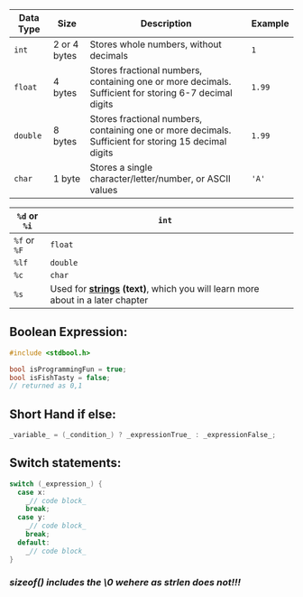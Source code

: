 | Data Type | Size         | Description                                                                                           | Example |
| --------- | ------------ | ----------------------------------------------------------------------------------------------------- | ------- |
| `int`     | 2 or 4 bytes | Stores whole numbers, without decimals                                                                | `1`     |
| `float`   | 4 bytes      | Stores fractional numbers, containing one or more decimals. Sufficient for storing 6-7 decimal digits | `1.99`  |
| `double`  | 8 bytes      | Stores fractional numbers, containing one or more decimals. Sufficient for storing 15 decimal digits  | `1.99`  |
| `char`    | 1 byte       | Stores a single character/letter/number, or ASCII values                                              | `'A'`   |



| `%d` or `%i` | `int`                                                                                                                        |     |
| ------------ | ---------------------------------------------------------------------------------------------------------------------------- | --- |
| `%f` or `%F` | `float`                                                                                                                      |     |
| `%lf`        | `double`                                                                                                                     |     |
| `%c`         | `char`                                                                                                                       |     |
| `%s`         | Used for **[strings](https://www.w3schools.com/c/c_strings.php) (text)**, which you will learn more about in a later chapter |     |

## Boolean Expression:
```c
#include <stdbool.h>

bool isProgrammingFun = true;  
bool isFishTasty = false;
// returned as 0,1

```


## Short Hand if else:
```c
_variable_ = (_condition_) ? _expressionTrue_ : _expressionFalse_;
```


## Switch statements:
```c
switch (_expression_) {  
  case x:  
    _// code block_  
    break;  
  case y:  
    _// code block_  
    break;  
  default:  
    _// code block_  
}
```

### *sizeof() includes the \0 wehere as strlen does not!!!*



